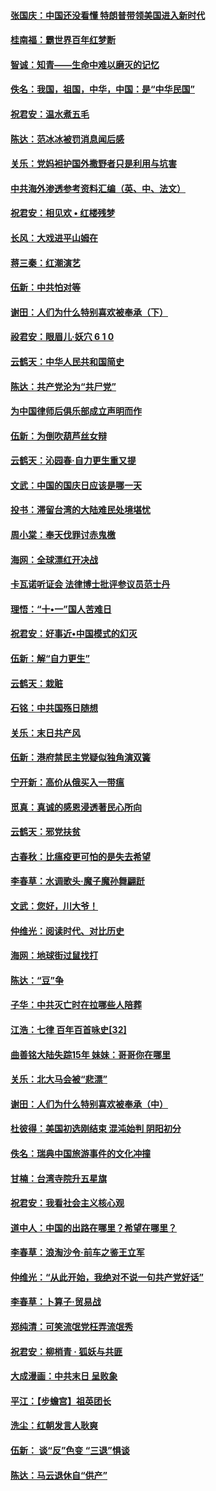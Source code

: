#### [张国庆：中国还没看懂 特朗普带领美国进入新时代](../pages/nsc993/n10764224.md?t=10060931) 

#### [桂南福：霸世界百年红梦断](../pages/nsc993/n10762380.md?t=10060931) 

#### [智诚：知青——生命中难以磨灭的记忆](../pages/nsc993/n10762372.md?t=10060931) 

#### [佚名：我国，祖国，中华，中国：是“中华民国”](../pages/nsc993/n10762366.md?t=10060931) 

#### [祝君安：温水煮五毛](../pages/nsc993/n10762362.md?t=10060931) 

#### [陈达：范冰冰被罚消息闻后感](../pages/nsc993/n10760142.md?t=10060931) 

#### [关乐：党妈袒护国外撒野者只是利用与坑害](../pages/nsc993/n10760019.md?t=10060931) 

#### [中共海外渗透参考资料汇编（英、中、法文）](../pages/nsc993/n10756055.md?t=10060931) 

#### [祝君安：相见欢  •  红楼残梦](../pages/nsc993/n10757542.md?t=10060931) 

#### [长风：大戏进平山姆在](../pages/nsc993/n10757155.md?t=10060931) 

#### [蒋三秦：红潮演艺](../pages/nsc993/n10756736.md?t=10060931) 

#### [伍新：中共怕对等](../pages/nsc993/n10754812.md?t=10060931) 

#### [谢田：人们为什么特别喜欢被奉承（下）](../pages/nsc993/n10755072.md?t=10060931) 

#### [祋君安：眼眉儿‧妖穴 6 1 0](../pages/nsc993/n10754802.md?t=10060931) 

#### [云鹤天：中华人民共和国简史](../pages/nsc993/n10753546.md?t=10060931) 

#### [陈达：共产党沦为“共尸党”](../pages/nsc993/n10753506.md?t=10060931) 

#### [为中国律师后俱乐部成立声明而作](../pages/nsc993/n10753359.md?t=10060931) 

#### [伍新：为倒吹葫芦丝女辩](../pages/nsc993/n10753300.md?t=10060931) 

#### [云鹤天：沁园春‧自力更生重又提](../pages/nsc993/n10752681.md?t=10060931) 

#### [文武：中国的国庆日应该是哪一天](../pages/nsc993/n10752564.md?t=10060931) 

#### [投书：滞留台湾的大陆难民处境堪忧](../pages/nsc993/n10751122.md?t=10060931) 

#### [周小棠：奉天伐罪讨赤鬼檄](../pages/nsc993/n10749279.md?t=10060931) 

#### [海网：全球漂红开决战](../pages/nsc993/n10747774.md?t=10060931) 

#### [卡瓦诺听证会 法律博士批评参议员范士丹](../pages/nsc993/n10748504.md?t=10060931) 

#### [理悟：“十•一”国人苦难日](../pages/nsc993/n10747763.md?t=10060931) 

#### [祝君安：好事近•中国模式的幻灭](../pages/nsc993/n10747755.md?t=10060931) 

#### [伍新：解“自力更生”](../pages/nsc993/n10747744.md?t=10060931) 

#### [云鹤天：栽赃](../pages/nsc993/n10747735.md?t=10060931) 

#### [石铭：中共国殇日随想](../pages/nsc993/n10747202.md?t=10060931) 

#### [关乐：末日共产风](../pages/nsc993/n10745398.md?t=10060931) 

#### [伍新：港府禁民主党疑似独角演双簧](../pages/nsc993/n10745393.md?t=10060931) 

#### [宁开新：高价从俄买入一带瘟](../pages/nsc993/n10745381.md?t=10060931) 

#### [觅真：真诚的感恩浸透著民心所向](../pages/nsc993/n10746220.md?t=10060931) 

#### [云鹤天：邪党扶贫](../pages/nsc993/n10745370.md?t=10060931) 

#### [古春秋：比瘟疫更可怕的是失去希望](../pages/nsc993/n10745352.md?t=10060931) 

#### [李春草：水调歌头‧魔子魔孙舞翩跹](../pages/nsc993/n10744963.md?t=10060931) 

#### [文武：您好，川大爷！](../pages/nsc993/n10739572.md?t=10060931) 

#### [仲维光：阅读时代、对比历史](../pages/nsc993/n10744494.md?t=10060931) 

#### [海网：地球街过鼠找打](../pages/nsc993/n10741404.md?t=10060931) 

#### [陈达：“豆”争](../pages/nsc993/n10741375.md?t=10060931) 

#### [子华：中共灭亡时在拉哪些人陪葬](../pages/nsc993/n10741320.md?t=10060931) 

#### [江浩：七律 百年百首咏史[32]](../pages/nsc993/n10741179.md?t=10060931) 

#### [曲善铭大陆失踪15年 妹妹：哥哥你在哪里](../pages/nsc993/n10738770.md?t=10060931) 

#### [关乐：北大马会被“悲漂”](../pages/nsc993/n10739482.md?t=10060931) 

#### [谢田：人们为什么特别喜欢被奉承（中）](../pages/nsc993/n10736705.md?t=10060931) 

#### [杜彼得：美国初选刚结束 混沌始判 阴阳初分](../pages/nsc993/n10734882.md?t=10060931) 

#### [佚名：瑞典中国旅游事件的文化冲撞](../pages/nsc993/n10731914.md?t=10060931) 

#### [甘楠：台湾寺院升五星旗](../pages/nsc993/n10731868.md?t=10060931) 

#### [祝君安：我看社会主义核心观](../pages/nsc993/n10731861.md?t=10060931) 

#### [道中人：中国的出路在哪里？希望在哪里？](../pages/nsc993/n10730399.md?t=10060931) 

#### [李春草：浪淘沙令‧前车之鉴王立军](../pages/nsc993/n10730200.md?t=10060931) 

#### [仲维光：“从此开始，我绝对不说一句共产党好话”](../pages/nsc993/n10722208.md?t=10060931) 

#### [李春草：卜算子·贸易战](../pages/nsc993/n10726893.md?t=10060931) 

#### [郑纯清：可笑流氓党枉弄流氓秀](../pages/nsc993/n10726849.md?t=10060931) 

#### [祝君安：柳梢青 · 狐妖与共匪](../pages/nsc993/n10726825.md?t=10060931) 

#### [大成漫画：中共末日 呈败象](../pages/nsc993/n10726516.md?t=10060931) 

#### [平江：【步蟾宫】祖英团长](../pages/nsc993/n10724876.md?t=10060931) 

#### [洗尘：红朝发言人耿爽](../pages/nsc993/n10724862.md?t=10060931) 

#### [伍新： 谈“反”色变 “三退”惧谈](../pages/nsc993/n10724842.md?t=10060931) 

#### [陈达：马云退休自“供产”](../pages/nsc993/n10723027.md?t=10060931) 

